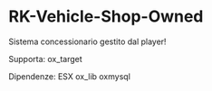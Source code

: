 # RK-Vehicle-Shop-Owned
Sistema concessionario gestito dal player!

Supporta: ox_target

Dipendenze: ESX
            ox_lib
            oxmysql



